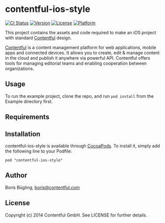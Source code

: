 # contentful-ios-style

[![CI Status](http://img.shields.io/travis/contentful/contentful-ios-style.svg?style=flat)](https://travis-ci.org/contentful/contentful-ios-style)
[![Version](https://img.shields.io/cocoapods/v/contentful-ios-style.svg?style=flat)](http://cocoadocs.org/docsets/contentful-ios-style)
[![License](https://img.shields.io/cocoapods/l/contentful-ios-style.svg?style=flat)](http://cocoadocs.org/docsets/contentful-ios-style)
[![Platform](https://img.shields.io/cocoapods/p/contentful-ios-style.svg?style=flat)](http://cocoadocs.org/docsets/contentful-ios-style)

This project contains the assets and code required to make an iOS project with standard [Contentful][1] design.

[Contentful][1] is a content management platform for web applications, mobile apps and connected devices. It allows you to create, edit & manage content in the cloud and publish it anywhere via powerful API. Contentful offers tools for managing editorial teams and enabling cooperation between organizations.

## Usage

To run the example project, clone the repo, and run `pod install` from the Example directory first.

## Requirements

## Installation

contentful-ios-style is available through [CocoaPods](http://cocoapods.org). To install
it, simply add the following line to your Podfile:

    pod "contentful-ios-style"

## Author

Boris Bügling, boris@contentful.com

## License

Copyright (c) 2014 Contentful GmbH. See LICENSE for further details.

[1]: https://www.contentful.com

